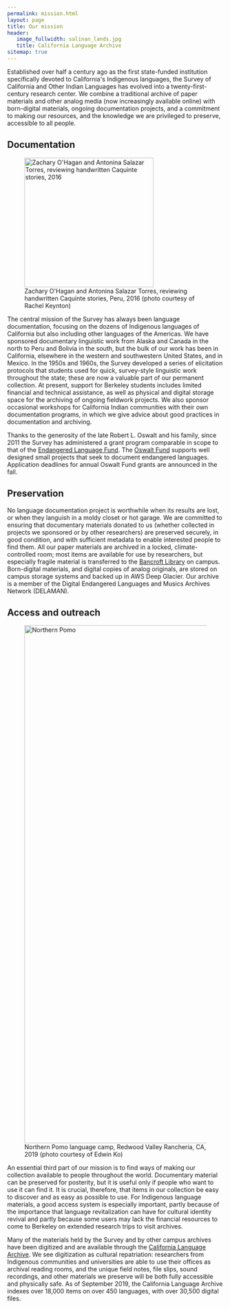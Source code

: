 ```yaml
---
permalink: mission.html
layout: page
title: Our mission
header:
   image_fullwidth: salinan_lands.jpg
   title: California Language Archive
sitemap: true
---
```


Established over half a century ago as the first state-funded institution specifically devoted to California's Indigenous languages, the Survey of California and Other Indian Languages has evolved into a twenty-first-century research center. We combine a traditional archive of paper materials and other analog media (now increasingly available online) with born-digital materials, ongoing documentation projects, and a commitment to making our resources, and the knowledge we are privileged to preserve, accessible to all people.

## Documentation

<div class="between_images">
   <figure>
<img src="{{ site.urlimg }}ohagan-salazar.jpg" alt="Zachary O'Hagan and Antonina Salazar Torres, reviewing handwritten Caquinte stories, 2016" style="width:300px;"/>
<figcaption class="caption">Zachary O'Hagan and Antonina Salazar Torres, reviewing handwritten Caquinte stories, Peru, 2016 (photo courtesy of Rachel Keynton)</figcaption>
   </figure>
</div>

The central mission of the Survey has always been language documentation, focusing on the dozens of Indigenous languages of California but also including other languages of the Americas. We have sponsored documentary linguistic work from Alaska and Canada in the north to Peru and Bolivia in the south, but the bulk of our work has been in California, elsewhere in the western and southwestern United States, and in Mexico. In the 1950s and 1960s, the Survey developed a series of elicitation protocols that students used for quick, survey-style linguistic work throughout the state; these are now a valuable part of our permanent collection. At present, support for Berkeley students includes limited financial and technical assistance, as well as physical and digital storage space for the archiving of ongoing fieldwork projects. We also sponsor occasional workshops for California Indian communities with their own documentation programs, in which we give advice about good practices in documentation and archiving.

Thanks to the generosity of the late Robert L. Oswalt and his family, since 2011 the Survey has administered a grant program comparable in scope to that of the [Endangered Language Fund](http://www.endangeredlanguagefund.org/). The [Oswalt Fund](funding.html) supports well designed small projects that seek to document endangered languages. Application deadlines for annual Oswalt Fund grants are announced in the fall.

## Preservation

No language documentation project is worthwhile when its results are lost, or when they languish in a moldy closet or hot garage. We are committed to ensuring that documentary materials donated to us (whether collected in projects we sponsored or by other researchers) are preserved securely, in good condition, and with sufficient metadata to enable interested people to find them.  All our paper materials are archived in a locked, climate-controlled room; most items are available for use by researchers, but especially fragile material is transferred to the [Bancroft Library](http://bancroft.berkeley.edu/) on campus. Born-digital materials, and digital copies of analog originals, are stored on campus storage systems and backed up in AWS Deep Glacier. Our archive is a member of the Digital Endangered Languages and Musics Archives Network (DELAMAN).

## Access and outreach

<div class="between_images">
   <figure>
<img src="{{ site.urlimg }}northern-pomo-workshop-2019.jpg" alt="Northern Pomo" width="1200px"/>
<figcaption class="caption">Northern Pomo language camp, Redwood Valley Rancheria, CA, 2019 (photo courtesy of Edwin Ko)</figcaption>
   </figure>
</div>


An essential third part of our mission is to find ways of making our collection available to people throughout the world. Documentary material can be preserved for posterity, but it is useful only if people who want to use it can find it. It is crucial, therefore, that items in our collection be easy to discover and as easy as possible to use. For Indigenous language materials, a good access system is especially important, partly because of the importance that language revitalization can have for cultural identity revival and partly because some users may lack the financial resources to come to Berkeley on extended research trips to visit archives.

Many of the materials held by the Survey and by other campus archives have been digitized and are available through the [California Language Archive](/). We see digitization as cultural repatriation: researchers from Indigenous communities and universities are able to use their offices as archival reading rooms, and the unique field notes, file slips, sound recordings, and other materials we preserve will be both fully accessible and physically safe. As of September 2019, the California Language Archive indexes over 18,000 items on over 450 languages, with over 30,500 digital files.
